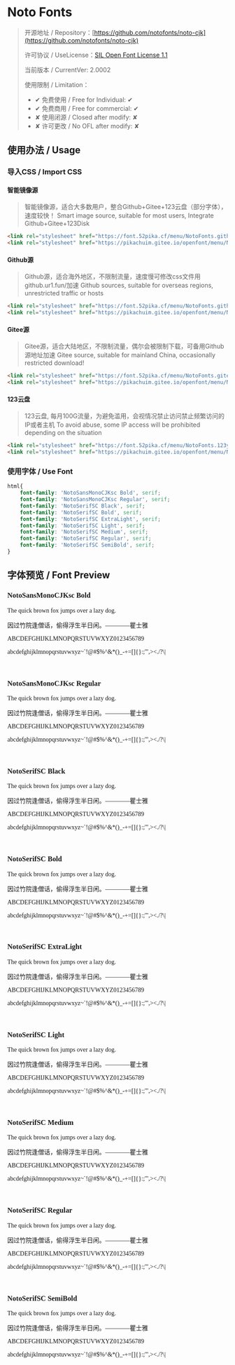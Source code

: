 # Noto Fonts

> 开源地址 / Repository：[https://github.com/notofonts/noto-cjk](https://github.com/notofonts/noto-cjk)
> 
> 许可协议 / UseLicense：[SIL Open Font License 1.1](https://github.com/notofonts/noto-cjk/blob/main/LICENSE)
> 
> 当前版本 / CurrentVer: 2.0002
> 
> 使用限制 / Limitation：
> - ✔ 免费使用 / Free for Individual: ✔
> - ✔ 免费商用 / Free for commercial: ✔
> - ✘ 使用闭源 / Closed after modify: ✘
> - ✘ 许可更改 / No OFL after modify: ✘

## 使用办法 / Usage

### 导入CSS / Import CSS

#### 智能镜像源
> 智能镜像源，适合大多数用户，整合Github+Gitee+123云盘（部分字体），速度较快！
> Smart image source, suitable for most users, Integrate Github+Gitee+123Disk

```html
<link rel="stylesheet" href="https://font.52pika.cf/menu/NotoFonts.github.css">
<link rel="stylesheet" href="https://pikachuim.gitee.io/openfont/menu/NotoFonts.github.css">
```

#### Github源
> Github源，适合海外地区，不限制流量，速度慢可修改css文件用github.ur1.fun/加速
> Github sources, suitable for overseas regions, unrestricted traffic or hosts

```html
<link rel="stylesheet" href="https://font.52pika.cf/menu/NotoFonts.github.css">
<link rel="stylesheet" href="https://pikachuim.gitee.io/openfont/menu/NotoFonts.github.css">
```

#### Gitee源
> Gitee源，适合大陆地区，不限制流量，偶尔会被限制下载，可备用Github 源地址加速
> Gitee source, suitable for mainland China, occasionally restricted download!

```html
<link rel="stylesheet" href="https://font.52pika.cf/menu/NotoFonts.gitees.css">
<link rel="stylesheet" href="https://pikachuim.gitee.io/openfont/menu/NotoFonts.gitees.css">
```

#### 123云盘
> 123云盘,  每月100G流量，为避免滥用，会视情况禁止访问禁止频繁访问的IP或者主机
> To avoid abuse, some IP access will be prohibited depending on the situation

```html
<link rel="stylesheet" href="https://font.52pika.cf/menu/NotoFonts.123yun.css">
<link rel="stylesheet" href="https://pikachuim.gitee.io/openfont/menu/NotoFonts.123yun.css">
```

### 使用字体 / Use Font

```css
html{
	font-family: 'NotoSansMonoCJKsc Bold', serif;
	font-family: 'NotoSansMonoCJKsc Regular', serif;
	font-family: 'NotoSerifSC Black', serif;
	font-family: 'NotoSerifSC Bold', serif;
	font-family: 'NotoSerifSC ExtraLight', serif;
	font-family: 'NotoSerifSC Light', serif;
	font-family: 'NotoSerifSC Medium', serif;
	font-family: 'NotoSerifSC Regular', serif;
	font-family: 'NotoSerifSC SemiBold', serif;
}
```

## 字体预览 / Font Preview

<link rel="stylesheet" href="https://pikachuim.gitee.io/openfont/menu/NotoFonts.smarts.css">
<link rel="stylesheet" href="https://font.52pika.cf/menu/NotoFonts.smarts.css">

<h3 style="font-family: 'NotoSansMonoCJKsc Bold', serif;">NotoSansMonoCJKsc Bold</h3>
<p style="font-family: 'NotoSansMonoCJKsc Bold', serif;">The quick brown fox jumps over a lazy dog.</p>
<p style="font-family: 'NotoSansMonoCJKsc Bold', serif;">因过竹院逢僧话，偷得浮生半日闲。————瞿士雅</p>
<p style="font-family: 'NotoSansMonoCJKsc Bold', serif;">ABCDEFGHIJKLMNOPQRSTUVWXYZ0123456789</p>
<p style="font-family: 'NotoSansMonoCJKsc Bold', serif;">abcdefghijklmnopqrstuvwxyz~`!@#$%^&*()_-+=[]{}:;'",><./?\|</p>
<br/>
<h3 style="font-family: 'NotoSansMonoCJKsc Regular', serif;">NotoSansMonoCJKsc Regular</h3>
<p style="font-family: 'NotoSansMonoCJKsc Regular', serif;">The quick brown fox jumps over a lazy dog.</p>
<p style="font-family: 'NotoSansMonoCJKsc Regular', serif;">因过竹院逢僧话，偷得浮生半日闲。————瞿士雅</p>
<p style="font-family: 'NotoSansMonoCJKsc Regular', serif;">ABCDEFGHIJKLMNOPQRSTUVWXYZ0123456789</p>
<p style="font-family: 'NotoSansMonoCJKsc Regular', serif;">abcdefghijklmnopqrstuvwxyz~`!@#$%^&*()_-+=[]{}:;'",><./?\|</p>
<br/>
<h3 style="font-family: 'NotoSerifSC Black', serif;">NotoSerifSC Black</h3>
<p style="font-family: 'NotoSerifSC Black', serif;">The quick brown fox jumps over a lazy dog.</p>
<p style="font-family: 'NotoSerifSC Black', serif;">因过竹院逢僧话，偷得浮生半日闲。————瞿士雅</p>
<p style="font-family: 'NotoSerifSC Black', serif;">ABCDEFGHIJKLMNOPQRSTUVWXYZ0123456789</p>
<p style="font-family: 'NotoSerifSC Black', serif;">abcdefghijklmnopqrstuvwxyz~`!@#$%^&*()_-+=[]{}:;'",><./?\|</p>
<br/>
<h3 style="font-family: 'NotoSerifSC Bold', serif;">NotoSerifSC Bold</h3>
<p style="font-family: 'NotoSerifSC Bold', serif;">The quick brown fox jumps over a lazy dog.</p>
<p style="font-family: 'NotoSerifSC Bold', serif;">因过竹院逢僧话，偷得浮生半日闲。————瞿士雅</p>
<p style="font-family: 'NotoSerifSC Bold', serif;">ABCDEFGHIJKLMNOPQRSTUVWXYZ0123456789</p>
<p style="font-family: 'NotoSerifSC Bold', serif;">abcdefghijklmnopqrstuvwxyz~`!@#$%^&*()_-+=[]{}:;'",><./?\|</p>
<br/>
<h3 style="font-family: 'NotoSerifSC ExtraLight', serif;">NotoSerifSC ExtraLight</h3>
<p style="font-family: 'NotoSerifSC ExtraLight', serif;">The quick brown fox jumps over a lazy dog.</p>
<p style="font-family: 'NotoSerifSC ExtraLight', serif;">因过竹院逢僧话，偷得浮生半日闲。————瞿士雅</p>
<p style="font-family: 'NotoSerifSC ExtraLight', serif;">ABCDEFGHIJKLMNOPQRSTUVWXYZ0123456789</p>
<p style="font-family: 'NotoSerifSC ExtraLight', serif;">abcdefghijklmnopqrstuvwxyz~`!@#$%^&*()_-+=[]{}:;'",><./?\|</p>
<br/>
<h3 style="font-family: 'NotoSerifSC Light', serif;">NotoSerifSC Light</h3>
<p style="font-family: 'NotoSerifSC Light', serif;">The quick brown fox jumps over a lazy dog.</p>
<p style="font-family: 'NotoSerifSC Light', serif;">因过竹院逢僧话，偷得浮生半日闲。————瞿士雅</p>
<p style="font-family: 'NotoSerifSC Light', serif;">ABCDEFGHIJKLMNOPQRSTUVWXYZ0123456789</p>
<p style="font-family: 'NotoSerifSC Light', serif;">abcdefghijklmnopqrstuvwxyz~`!@#$%^&*()_-+=[]{}:;'",><./?\|</p>
<br/>
<h3 style="font-family: 'NotoSerifSC Medium', serif;">NotoSerifSC Medium</h3>
<p style="font-family: 'NotoSerifSC Medium', serif;">The quick brown fox jumps over a lazy dog.</p>
<p style="font-family: 'NotoSerifSC Medium', serif;">因过竹院逢僧话，偷得浮生半日闲。————瞿士雅</p>
<p style="font-family: 'NotoSerifSC Medium', serif;">ABCDEFGHIJKLMNOPQRSTUVWXYZ0123456789</p>
<p style="font-family: 'NotoSerifSC Medium', serif;">abcdefghijklmnopqrstuvwxyz~`!@#$%^&*()_-+=[]{}:;'",><./?\|</p>
<br/>
<h3 style="font-family: 'NotoSerifSC Regular', serif;">NotoSerifSC Regular</h3>
<p style="font-family: 'NotoSerifSC Regular', serif;">The quick brown fox jumps over a lazy dog.</p>
<p style="font-family: 'NotoSerifSC Regular', serif;">因过竹院逢僧话，偷得浮生半日闲。————瞿士雅</p>
<p style="font-family: 'NotoSerifSC Regular', serif;">ABCDEFGHIJKLMNOPQRSTUVWXYZ0123456789</p>
<p style="font-family: 'NotoSerifSC Regular', serif;">abcdefghijklmnopqrstuvwxyz~`!@#$%^&*()_-+=[]{}:;'",><./?\|</p>
<br/>
<h3 style="font-family: 'NotoSerifSC SemiBold', serif;">NotoSerifSC SemiBold</h3>
<p style="font-family: 'NotoSerifSC SemiBold', serif;">The quick brown fox jumps over a lazy dog.</p>
<p style="font-family: 'NotoSerifSC SemiBold', serif;">因过竹院逢僧话，偷得浮生半日闲。————瞿士雅</p>
<p style="font-family: 'NotoSerifSC SemiBold', serif;">ABCDEFGHIJKLMNOPQRSTUVWXYZ0123456789</p>
<p style="font-family: 'NotoSerifSC SemiBold', serif;">abcdefghijklmnopqrstuvwxyz~`!@#$%^&*()_-+=[]{}:;'",><./?\|</p>
<br/>

